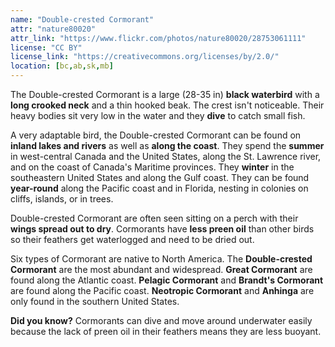 ```yaml
---
name: "Double-crested Cormorant"
attr: "nature80020"
attr_link: "https://www.flickr.com/photos/nature80020/28753061111"
license: "CC BY"
license_link: "https://creativecommons.org/licenses/by/2.0/"
location: [bc,ab,sk,mb]
---
```

The Double-crested Cormorant is a large (28-35 in) **black waterbird** with a **long crooked neck** and a thin hooked beak. The crest isn't noticeable. Their heavy bodies sit very low in the water and they **dive** to catch small fish.

A very adaptable bird, the Double-crested Cormorant can be found on **inland lakes and rivers** as well as **along the coast**. They spend the **summer** in west-central Canada and the United States, along the St. Lawrence river, and on the coast of Canada's Maritime provinces. They **winter** in the southeastern United States and along the Gulf coast. They can be found **year-round** along the Pacific coast and in Florida, nesting in colonies on cliffs, islands, or in trees.

Double-crested Cormorant are often seen sitting on a perch with their **wings spread out to dry**. Cormorants have **less preen oil** than other birds so their feathers get waterlogged and need to be dried out.

Six types of Cormorant are native to North America. The **Double-crested Cormorant** are the most abundant and widespread. **Great Cormorant** are found along the Atlantic coast. **Pelagic Cormorant** and **Brandt's Cormorant** are found along the Pacific coast. **Neotropic Cormorant** and **Anhinga** are only found in the southern United States.

**Did you know?** Cormorants can dive and move around underwater easily because the lack of preen oil in their feathers means they are less buoyant.
